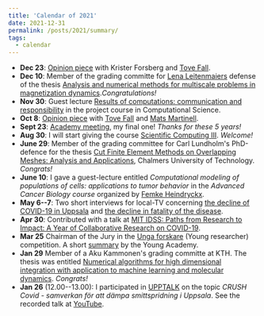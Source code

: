 ```yaml
---
title: 'Calendar of 2021'
date: 2021-12-31
permalink: /posts/2021/summary/
tags:
  - calendar
---
```


*   **Dec 23**: [Opinion piece](https://lakartidningen.se/opinion/debatt/2021/12/viktigt-att-skilja-pa-munskydd-och-andningskydd/) with Krister Forsberg and [Tove Fall](http://tovefall.se/).
*   **Dec 10**: Member of the grading committe for [Lena Leitenmaiers](https://www.kth.se/profile/lenalei) defense of the thesis [Analysis and numerical methods for multiscale problems in magnetization dynamics](https://www.kth.se/en/om/mot/kalender/disputationer/analysis-and-numerical-methods-for-multiscale-problems-in-magnetization-dynamics-1.1119552)._Congratulations!_
*   **Nov 30**: Guest lecture [Results of computations: communication and responsibility](http://www.it.uu.se/edu/course/homepage/projektTDB/ht21/Schema) in the project course in Computational Science.
*   **Oct 8**: [Opinion piece](https://www.svd.se/fel-att-sluta-testa-vaccinerade-personer) with [Tove Fall](http://tovefall.se/) and [Mats Martinell](https://katalog.uu.se/empinfo/?id=N9-642).
*   **Sept 23**: [Academy meeting](https://www.sverigesungaakademi.se/1907.html), my final one! _Thanks for these 5 years!_
*   **Aug 30**: I will start giving the course [Scientific Computing III](https://uppsala.instructure.com/courses/43693). _Welcome!_
*   **June 29**: Member of the grading committee for Carl Lundholm's PhD-defence for the thesis [Cut Finite Element Methods on Overlapping Meshes: Analysis and Applications](https://research.chalmers.se/publication/524200), Chalmers University of Technology. _Congrats!_
*   **June 10**: I gave a guest-lecture entitled _Computational modeling of populations of cells: applications to tumor behavior_ in the _Advanced Cancer Biology course_ organized by [Femke Heindryckx](https://www.mcb.uu.se/res/groups/fh/).
*   **May 6--7**: Two short interviews for local-TV concerning [the decline of COVID-19 in Uppsala](https://www.svt.se/nyheter/lokalt/uppsala/smittolaget-i-uppsala-lan-ljusnar) and [the decline in fatality of the disease](https://www.svt.se/nyheter/lokalt/uppsala/risken-att-do-i-covid-19-har-minskat-rejalt).
*   **Apr 30**: Contributed with a talk at [MIT IDSS: Paths from Research to Impact: A Year of Collaborative Research on COVID-19](https://covid-research-impact.mit.edu/).
*   **Mar 25** Chairman of the Jury in the [Unga forskare](https://ungaforskare.se/utstallningen/finalen/om-finalen/) (Young researcher) competition. A short [summary](https://www.sverigesungaakademi.se/1810.html) by the Young Academy.
*   **Jan 29** Member of a Aku Kammonen's grading committe at KTH. The thesis was entitled [Numerical algorithms for high dimensional integration with application to machine learning and molecular dynamics](http://kth.diva-portal.org/smash/person.jsf?pid=authority-person%3A79770&dswid=6936). _Congrats!_
*   **Jan 26** (12.00--13.00): I participated in [UPPTALK](https://www.upptech.uu.se/kalendarium/evenemang/?eventId=58228) on the topic _CRUSH Covid - samverkan för att dämpa smittspridning i Uppsala_. See the recorded talk at [YouTube](https://www.youtube.com/watch?v=FyA7ovLr-UE).
